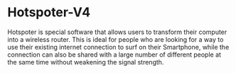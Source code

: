 # Hotspoter-V4
Hotspoter is special software that allows users to transform their computer into a wireless router. This is ideal for people who are looking for a way to use their existing internet connection to surf on their Smartphone, while the connection can also be shared with a large number of different people at the same time without weakening the signal strength.
